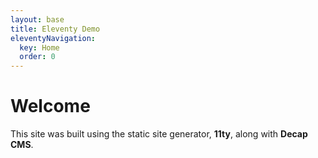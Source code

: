 ```yaml
---
layout: base
title: Eleventy Demo
eleventyNavigation:
  key: Home
  order: 0
---
```

# Welcome

This site was built using the static site generator, **11ty**, along with **Decap CMS**.